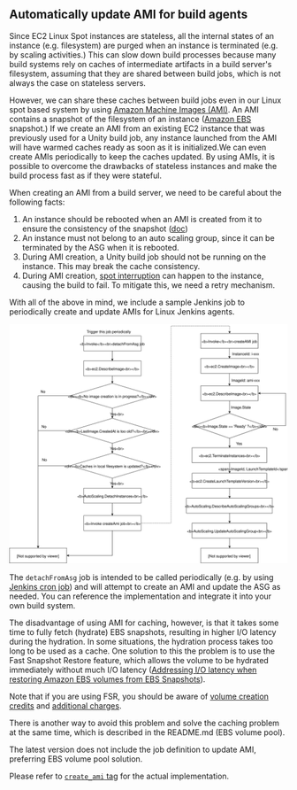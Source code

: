 ## Automatically update AMI for build agents
Since EC2 Linux Spot instances are stateless, all the internal states of an instance (e.g. filesystem) are purged when an instance is terminated (e.g. by scaling activities.) This can slow down build processes because many build systems rely on caches of intermediate artifacts in a build server's filesystem, assuming that they are shared between build jobs, which is not always the case on stateless servers.

However, we can share these caches between build jobs even in our Linux spot based system by using [Amazon Machine Images (AMI)](https://docs.aws.amazon.com/AWSEC2/latest/UserGuide/AMIs.html).
An AMI contains a snapshot of the filesystem of an instance ([Amazon EBS](https://aws.amazon.com/ebs/) snapshot.) If we create an AMI from an existing EC2 instance that was previously used for a Unity build job, any instance launched from the AMI will have warmed caches ready as soon as it is initialized.We can even create AMIs periodically to keep the caches updated.
By using AMIs, it is possible to overcome the drawbacks of stateless instances and make the build process fast as if they were stateful.

When creating an AMI from a build server, we need to be careful about the following facts:

1. An instance should be rebooted when an AMI is created from it to ensure the consistency of the snapshot ([doc](https://docs.aws.amazon.com/toolkit-for-visual-studio/latest/user-guide/tkv-create-ami-from-instance.html))
2. An instance must not belong to an auto scaling group, since it can be terminated by the ASG when it is rebooted.
3. During AMI creation, a Unity build job should not be running on the instance. This may break the cache consistency.
4. During AMI creation, [spot interruption](https://docs.aws.amazon.com/AWSEC2/latest/UserGuide/spot-interruptions.html) can happen to the instance, causing the build to fail. To mitigate this, we need a retry mechanism.

With all of the above in mind, we include a sample Jenkins job to periodically create and update AMIs for Linux Jenkins agents.

![AMI workflow](docs/imgs/ami-workflow.svg)

The `detachFromAsg` job is intended to be called periodically (e.g. by using [Jenkins cron job](https://www.jenkins.io/doc/book/pipeline/syntax/#cron-syntax)) and will attempt to create an AMI and update the ASG as needed. You can reference the implementation and integrate it into your own build system.

The disadvantage of using AMI for caching, however, is that it takes some time to fully fetch (hydrate) EBS snapshots, resulting in higher I/O latency during the hydration. In some situations, the hydration process takes too long to be used as a cache. One solution to this the problem is to use the Fast Snapshot Restore feature, which allows the volume to be hydrated immediately without much I/O latency ([Addressing I/O latency when restoring Amazon EBS volumes from EBS Snapshots](https://aws.amazon.com/blogs/storage/addressing-i-o-latency-when-restoring-amazon-ebs-volumes-from-ebs-snapshots/)).

Note that if you are using FSR, you should be aware of [volume creation credits](https://docs.aws.amazon.com/AWSEC2/latest/UserGuide/ebs-fast-snapshot-restore.html#volume-creation-credits) and [additional charges](https://docs.aws.amazon.com/AWSEC2/latest/UserGuide/ebs-fast-snapshot-restore.html#fsr-pricing).

There is another way to avoid this problem and solve the caching problem at the same time, which is described in the README.md (EBS volume pool).

The latest version does not include the job definition to update AMI, preferring EBS volume pool solution.

Please refer to [`create_ami` tag](https://github.com/aws-samples/jenkins-unity-build-on-aws/tree/create_ami) for the actual implementation.
